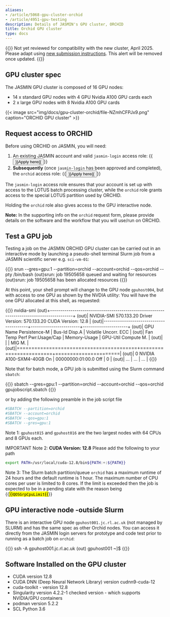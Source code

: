 ```yaml
---
aliases:
- /article/5068-gpu-cluster-orchid
- /article/4951-gpu-testing
description: Details of JASMIN's GPU cluster, ORCHID
title: Orchid GPU cluster
type: docs
---
```


{{<alert type="danger">}}
Not yet reviewed for compatibility with the new cluster, April 2025.
Please adapt using [new submission instructions](how-to-submit-a-job-to-slurm). This alert will be removed once updated.
{{</alert>}}

## GPU cluster spec

The JASMIN GPU cluster is composed of 16 GPU nodes:

- 14 x standard GPU nodes with 4 GPU Nvidia A100 GPU cards each
- 2 x large GPU nodes with 8 Nvidia A100 GPU cards

{{< image src="img/docs/gpu-cluster-orchid/file-NZmhCFPJx9.png" caption="ORCHID GPU cluster" >}}

## Request access to ORCHID

Before using ORCHID on JASMIN, you will need: 

1. An existing JASMIN account and valid `jasmin-login` access role: {{<button size="sm" href="https://accounts.jasmin.ac.uk/services/login_services/jasmin-login/">}}Apply here{{</button>}}
2. **Subsequently** (once `jasmin-login` has been approved and completed), the `orchid` access role: {{<button size="sm" href="https://accounts.jasmin.ac.uk/services/additional_services/orchid/">}}Apply here{{</button>}}

The `jasmin-login` access role ensures that your account is set up with access to the LOTUS batch processing cluster, while the `orchid` role grants access to the special LOTUS partition used by ORCHID.

Holding the `orchid` role also gives access to the GPU interactive node.

**Note:** In the supporting info on the `orchid` request form, please provide details
on the software and the workflow that you will use/run on ORCHID.

## Test a GPU job

Testing a job on the JASMIN ORCHID GPU cluster can be carried out in an
interactive mode by launching a pseudo-shell terminal Slurm job from a JASMIN
scientific server e.g. `sci-vm-01`:

{{<command user="user" host="sci-vm-01">}}
srun --gres=gpu:1 --partition=orchid --account=orchid --qos=orchid --pty /bin/bash
(out)srun: job 19505658 queued and waiting for resources
(out)srun: job 19505658 has been allocated resources
{{</command>}}

At this point, your shell prompt will change to the GPU node `gpuhost004`, but with access to one GPU as shown by the NVDIA utility: 
You will have the one GPU allocated at this shell, as requested:

{{<command user="user" host="gpuhost004">}}
nvidia-smi
(out)+-----------------------------------------------------------------------------------------+
(out)| NVIDIA-SMI 570.133.20             Driver Version: 570.133.20     CUDA Version: 12.8     |
(out)|-----------------------------------------+------------------------+----------------------+
(out)| GPU  Name                 Persistence-M | Bus-Id          Disp.A | Volatile Uncorr. ECC |
(out)| Fan  Temp   Perf          Pwr:Usage/Cap |           Memory-Usage | GPU-Util  Compute M. |
(out)|                                         |                        |               MIG M. |
(out)|=========================================+========================+======================|
(out)|   0  NVIDIA A100-SXM4-40GB          On  |   00000000:01:00.0 Off |                    0 |
(out)|                   ...                   |           ...          |         ...          |
{{</command>}}

Note that for batch mode, a GPU job is submitted using the Slurm command
`sbatch`:

{{<command user="user" host="sci-vm-01">}}
sbatch --gres=gpu:1 --partition=orchid --account=orchid --qos=orchid gpujobscript.sbatch
{{</command>}}

or by adding the following preamble in the job script file

```bash
#SBATCH --partition=orchid
#SBATCH --account=orchid
#SBATCH --qos=gpu:1
#SBATCH --gres=gpu:1

```

Note 1: `gpuhost015` and `gpuhost016` are the two largest nodes with 64 CPUs and
8 GPUs each.

IMPORTANT Note 2: **CUDA Version: 12.8**  Please add the following to your path 
```bash
export PATH=/usr/local/cuda-12.8/bin${PATH:+:${PATH}}
```

Note 3: The Slurm batch partition/queue `orchid` has a maximum runtime of 24 hours and
the default runtime is 1 hour. The maximum number of CPU cores per user is
limited to 8 cores. If the limit is exceeded then the job is expected to be in
a pending state with the reason being {{<mark>}}`QOSGrpCpuLimit`{{</mark>}}

## GPU interactive node -outside Slurm

There is an interactive GPU node `gpuhost001.jc.rl.ac.uk` (not managed by SLURM) and has the same spec as
other Orchid nodes. You can access it directly from the JASMIN login servers for prototype and
code test prior to running as a batch job on `orchid`:

{{<command user="user" host="login-01">}}
ssh -A gpuhost001.jc.rl.ac.uk
(out) gpuhost001 ~]$ 
{{</command>}}

## Software Installed on the GPU cluster 
  
- CUDA version 12.8 
- CUDA DNN (Deep Neural Network Library) version cudnn9-cuda-12
- cuda-toolkit - version 12.8 
- Singularity version 4.2.2-1 checked version - which supports NVIDIA/GPU containers
- podman version 5.2.2 
- SCL Python 3.6
